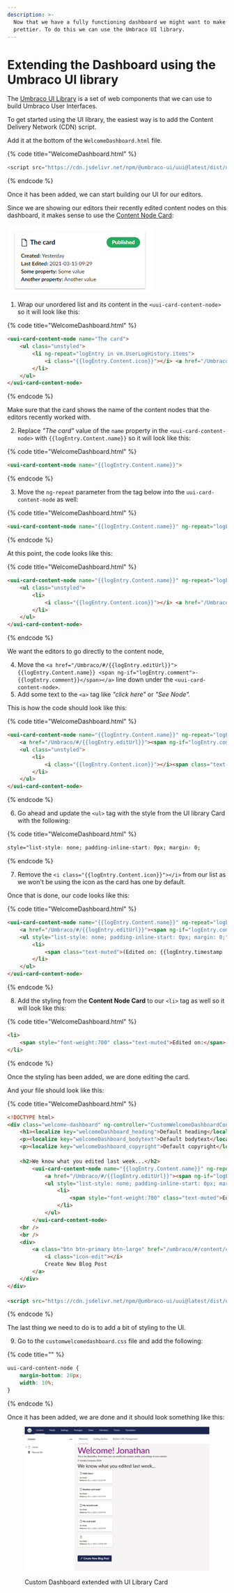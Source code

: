 ```yaml
---
description: >-
  Now that we have a fully functioning dashboard we might want to make it look
  prettier. To do this we can use the Umbraco UI library.
---
```


# Extending the Dashboard using the Umbraco UI library

The [Umbraco UI Library](../../extending/ui-library.md) is a set of web components that we can use to build Umbraco User Interfaces.

To get started using the UI library, the easiest way is to add the Content Delivery Network (CDN) script.

Add it at the bottom of the `WelcomeDashboard.html` file.

{% code title="WelcomeDashboard.html" %}
```javascript
<script src="https://cdn.jsdelivr.net/npm/@umbraco-ui/uui@latest/dist/uui.min.js"></script>
```
{% endcode %}

Once it has been added, we can start building our UI for our editors.

Since we are showing our editors their recently edited content nodes on this dashboard, it makes sense to use the [Content Node Card](https://uui.umbraco.com/?path=/docs/uui-card-content-node--aaa-overview):

![Content Node Card](<../../../../new-backoffice/.gitbook/assets/uiLibraryCard (1).png>)

1. Wrap our unordered list and its content in the `<uui-card-content-node>` so it will look like this:

{% code title="WelcomeDashboard.html" %}
```html
<uui-card-content-node name="The card">
    <ul class="unstyled">
        <li ng-repeat="logEntry in vm.UserLogHistory.items">
            <i class="{{logEntry.Content.icon}}"></i> <a href="/Umbraco/#/{{logEntry.editUrl}}">{{logEntry.Content.name}} <span ng-if="logEntry.comment">- {{logEntry.comment}}</span></a> - <span class="text-muted">(Edited on: {{logEntry.timestamp  | date:'medium'}})</span>
        </li>
    </ul>
</uui-card-content-node>
```
{% endcode %}

Make sure that the card shows the name of the content nodes that the editors recently worked with.&#x20;

2. Replace _"The card"_ value of the `name` property in the `<uui-card-content-node>` with `{{logEntry.Content.name}}` so it will look like this:

{% code title="WelcomeDashboard.html" %}
```html
<uui-card-content-node name="{{logEntry.Content.name}}"> 
```
{% endcode %}

3. Move the `ng-repeat` parameter from the tag below into the `uui-card-content-node` as well:

{% code title="WelcomeDashboard.html" %}
```html
<uui-card-content-node name="{{logEntry.Content.name}}" ng-repeat="logEntry in vm.UserLogHistory.items">
```
{% endcode %}

At this point, the code looks like this:

{% code title="WelcomeDashboard.html" %}
```html
<uui-card-content-node name="{{logEntry.Content.name}}" ng-repeat="logEntry in vm.UserLogHistory.items">
    <ul class="unstyled">
        <li>
            <i class="{{logEntry.Content.icon}}"></i> <a href="/Umbraco/#/{{logEntry.editUrl}}">{{logEntry.Content.name}} <span ng-if="logEntry.comment">- {{logEntry.comment}}</span></a> - <span class="text-muted">(Edited on: {{logEntry.timestamp | date:'medium'}})</span>
        </li>
    </ul>
</uui-card-content-node>
```
{% endcode %}

We want the editors to go directly to the content node,&#x20;

4. Move the `<a href="/Umbraco/#/{{logEntry.editUrl}}">{{logEntry.Content.name}} <span ng-if="logEntry.comment">- {{logEntry.comment}}</span></a>` line down under the `<uui-card-content-node>`.
5. Add some text to the `<a>` tag like _"click here"_ or _"See Node"._

This is how the code should look like this:

{% code title="WelcomeDashboard.html" %}
```html
<uui-card-content-node name="{{logEntry.Content.name}}" ng-repeat="logEntry in vm.UserLogHistory.items">
    <a href="/Umbraco/#/{{logEntry.editUrl}}"><span ng-if="logEntry.comment"> {{logEntry.comment}}</span><span style="font-weight: 700">See Node</span></a>
    <ul class="unstyled">
        <li>
            <i class="{{logEntry.Content.icon}}"></i><span class="text-muted">(Edited on: {{logEntry.timestamp  | date:'medium'}})</span>
        </li>
    </ul>
</uui-card-content-node>
```
{% endcode %}

6. Go ahead and update the `<ul>` tag with the style from the UI library Card with the following:

{% code title="WelcomeDashboard.html" %}
```css
style="list-style: none; padding-inline-start: 0px; margin: 0;
```
{% endcode %}

7. Remove the `<i class="{{logEntry.Content.icon}}"></i>` from our list as we won't be using the icon as the card has one by default.

Once that is done, our code looks like this:

{% code title="WelcomeDashboard.html" %}
```html
<uui-card-content-node name="{{logEntry.Content.name}}" ng-repeat="logEntry in vm.UserLogHistory.items">
    <a href="/Umbraco/#/{{logEntry.editUrl}}"><span ng-if="logEntry.comment"> {{logEntry.comment}}</span><span style="font-weight: 700">See Node</span></a>
    <ul style="list-style: none; padding-inline-start: 0px; margin: 0;">
        <li>
            <span class="text-muted">(Edited on: {{logEntry.timestamp  | date:'medium'}})</span>
        </li>
    </ul>
</uui-card-content-node>
```
{% endcode %}

8. Add the styling from the **Content Node Card** to our `<li>` tag as well so it will look like this:

{% code title="WelcomeDashboard.html" %}
```html
<li>
    <span style="font-weight:700" class="text-muted">Edited on:</span> {{logEntry.timestamp  | date:'medium'}}
</li>
```
{% endcode %}

Once the styling has been added, we are done editing the card.

And your file should look like this:

{% code title="WelcomeDashboard.html" %}
```html
<!DOCTYPE html>
<div class="welcome-dashboard" ng-controller="CustomWelcomeDashboardController as vm">
    <h1><localize key="welcomeDashboard_heading">Default heading</localize> {{vm.UserName}}</h1>
    <p><localize key="welcomeDashboard_bodytext">Default bodytext</localize></p>
    <p><localize key="welcomeDashboard_copyright">Default copyright</localize></p>

    <h2>We know what you edited last week...</h2>
        <uui-card-content-node name="{{logEntry.Content.name}}" ng-repeat="logEntry in vm.UserLogHistory.items">
            <a href="/Umbraco/#/{{logEntry.editUrl}}"><span ng-if="logEntry.comment"> {{logEntry.comment}}</span><span style="font-weight: 700">See Node</span></a>   
            <ul style="list-style: none; padding-inline-start: 0px; margin: 0;">
                <li>
                    <span style="font-weight:700" class="text-muted">Edited on:</span> {{logEntry.timestamp  | date:'medium'}}
                </li>
            </ul>
        </uui-card-content-node>
    <br />
    <br />
    <div>
        <a class="btn btn-primary btn-large" href="/umbraco/#/content/content/edit/1065?doctype=BlogPost&create=true">
            <i class="icon-edit"></i>
            Create New Blog Post
        </a>
    </div>
</div>

<script src="https://cdn.jsdelivr.net/npm/@umbraco-ui/uui@latest/dist/uui.min.js"></script>
```
{% endcode %}

The last thing we need to do is to add a bit of styling to the UI.

9. Go to the `customwelcomedashboard.css` file and add the following:

{% code title="" %}
```css
uui-card-content-node {
    margin-bottom: 20px;
    width: 10%;
}
```
{% endcode %}

Once it has been added, we are done and it should look something like this:

<figure><img src="../../../../new-backoffice/.gitbook/assets/extendedWithUiLibrary (1).png" alt=""><figcaption><p>Custom Dashboard extended with UI Library Card</p></figcaption></figure>
